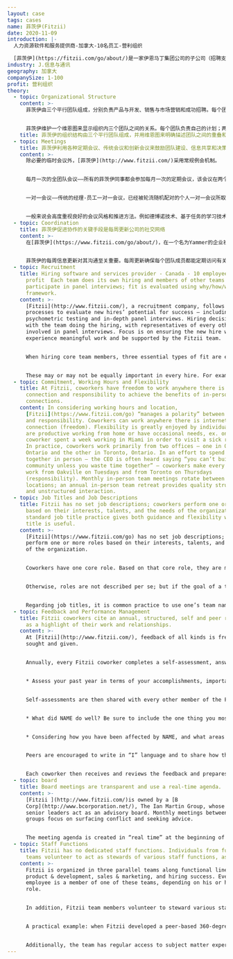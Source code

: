 ```yaml
---
layout: case
tags: cases
name: 菲茨伊(Fitzii)
date: 2020-11-09
introduction: |-
  人力资源软件和服务提供商-加拿大-10名员工-营利组织

  [菲茨伊](https://fitzii.com/go/about/)是一家伊恩马丁集团公司的子公司（招聘支持）
industry: J.信息与通讯
geography: 加拿大
companySize: 1-100
profit: 营利组织
theory:
  - topic: Organizational Structure
    content: >-
      菲茨伊由三个平行团队组成，分别负责产品与开发、销售与市场营销和成功招聘。每个团队都有一名高级人员负责战略和规划，但对团队的其他成员没有指挥权（菲茨伊使用建议流程和其他基于同事交流的流程进行决策）。


      菲茨伊维护一个维恩图来显示组织内三个团队之间的关系。每个团队负责自己的计划；两个团队之间的每个合作组合，都会在工作重叠的地方制定共享的计划；某些重要主题位于维恩图的中心，此处任何更改都需要三个团队的认可。“维恩中心”的主题包括菲茨伊的发展目标、战略和主题目标、可能对客户产生重大影响的产品和服务变化，以及自我管理等有关人力资源和文化的活动。
    title: 菲茨伊的组织结构由三个平行团队组成，并用维恩图来明确描述团队之间的重叠和共享决策之处。
  - topic: Meetings
    title: 菲茨伊利用各种定期会议、传统会议和创新会议来鼓励团队建设、信息共享和决策。
    content: >-
      除必要的临时会议外，[菲茨伊](http://www.fitzii.com/)采用常规例会机制。


      每月一次的全团队会议——所有的菲茨伊同事都会参加每月一次的定期会议，该会议在两个办公地点之间轮流举行。对于一个在两个地点工作并且经常远程工作的团队来说，这确保了一个可预测的能面对面开会的机会。该例会的议程包括完整人性活动，如了解一位同事的活动，以及财务审查，以提高每个团队成员的财务意识并促进主人翁思维。任何人想得到整个团队对任何主题意见的人，都可以将其他主题自由添加到一个共享文档中（没有人控制议程）。


      一对一会议——传统的经理-员工一对一会议，已经被轮流随机配对的个人一对一会议所取代。这些会议被称为“蔚蓝约会”，有助于加强联系，增加对其他角色的了解，并为建议流程提供可预测的第一个联络点。每对蔚蓝约会会持续三个月。


      一般来说会高度重视良好的会议风格和推进方法。例如德博诺技术、基于任务的学习技术和公司原创的问题杜兹（DOAQ）会议风格就是例子。
  - topic: Coordination
    title: 菲茨伊促进协作的关键手段是每周更新公司的社交网络
    content: >-
      在[菲茨伊](https://www.fitzii.com/go/about/)，在一个名为Yammer的企业社交网络中，每周都会发生更新，这是分享信息和接受建议的关键手段。每个核心团队成员每周都会写一篇关于她/他的工作活动、建议流程和关注点的最新帖子。


      菲茨伊的每周信息更新对其沟通至关重要。每周更新确保每个团队成员都能定期访问有关业务的各种信息 – 从财务表现到客户关注点以及个人参与度 – 从而提高菲茨伊团队成员的一致性和参与度。菲茨伊的股东和咨询委员会也是Yammer小组的成员，他们偶尔会在每周更新或咨询委员会会议上添加鼓励意见或提出课题。
  - topic: Recruitment
    title: Hiring software and services provider - Canada - 10 employees – For
      profit  Each team does its own hiring and members of other teams
      participate in panel interviews; fit is evaluated using why/how/what
      framework.
    content: >-
      [Fitzii](http://www.fitzii.com/), a recruitment company, follows rigorous
      processes to evaluate new hires’ potential for success – including
      psychometric testing and in-depth panel interviews. Hiring decisions rest
      with the team doing the hiring, with representatives of every other team
      involved in panel interviews. Focus is on ensuring the new hire will
      experience meaningful work and be supported by the Fitzii team.


      When hiring core team members, three essential types of fit are evaluated: • Why – alignment with Fitzii’s evolutionary purpose is evaluated in conversation during preliminary and panel interviews; there is a strong desire to find roles for people with clear purpose alignment • How – an individual’s behavioural traits, evaluated by psychometric testing within the Fitzii software • What – knowledge, skills, abilities related to the main role(s) the new hire will play, evaluated by the relevant functional team


      These may or may not be equally important in every hire. For example, hiring a programmer requires a high level of knowledge, skill, and ability (what) whereas hiring a senior person who will set strategy requires a high level of purpose alignment (why).
  - topic: Commitment, Working Hours and Flexibility
    title: At Fitzii, coworkers have freedom to work anywhere there is internet
      connection and responsibility to achieve the benefits of in-person
      connections.
    content: In considering working hours and location,
      [Fitzii](https://www.fitzii.com/go) “manages a polarity” between freedom
      and responsibility. Coworkers can work anywhere there is internet
      connection (freedom). Flexibility is greatly enjoyed by individuals who
      are productive working from home or have occasional needs, ex. one
      coworker spent a week working in Miami in order to visit a sick relative.
      In practice, coworkers work primarily from two offices – one in Oakville,
      Ontario and the other in Toronto, Ontario. In an effort to spend time
      together in person – the CEO is often heard saying “you can’t build
      community unless you waste time together” – coworkers make every effort to
      work from Oakville on Tuesdays and from Toronto on Thursdays
      (responsibility). Monthly in-person team meetings rotate between the two
      locations; an annual in-person team retreat provides quality structured
      and unstructured interaction.
  - topic: Job Titles and Job Descriptions
    title: Fitzii has no set job descriptions; coworkers perform one or more roles
      based on their interests, talents, and the needs of the organization. A
      standard job title practice gives both guidance and flexibility when a
      title is useful.
    content: >-
      [Fitzii](https://www.fitzii.com/go) has no set job descriptions; coworkers
      perform one or more roles based on their interests, talents, and the needs
      of the organization.


      Coworkers have one core role. Based on that core role, they are members of one of three functional teams – product & development, sales & marketing, and hiring success. Coworkers also have other roles not related to their core role. For convenience, simple lists of these roles exist in the company social network. They are as simple as “Hiring practice - Luz” so that it’s easy to identify the person currently playing a role.


      Otherwise, roles are not described per se; but if the goal of a traditional job description is to make clear what each person should be doing, the equivalent source of guidance is each team’s goals and plans document, which makes clear the current priorities of that team. In that sense, a coworker’s job description is to make progress on Fitzii’s purpose, specifically by achieving the goals and plans her functional team has committed to.


      Regarding job titles, it is common practice to use one’s team name as a title. For example – introducing oneself as “Carla from hiring success” or signing an email: Carla, Hiring Success, Fitzii. At the same time, in situations when it is more practical to use a conventional title, each person has freedom to do so. For example, it might be practical for a member of the sales & marketing team to identify himself as Fitzii’s marketing manager when addressing marketing services vendors. There is either enough peer pressure or good sense to avoid fancier ego-driven titles!
  - topic: Feedback and Performance Management
    title: Fitzii coworkers cite an annual, structured, self and peer review process
      as a highlight of their work and relationships.
    content: >-
      At [Fitzii](http://www.fitzii.com/), feedback of all kinds is frequently
      sought and given.


      Annually, every Fitzii coworker completes a self-assessment, answering these two questions (in an online performance management tool):


      * Assess your past year in terms of your accomplishments, important learning, and even mistakes that led to growth. Then tell us what areas of your performance you'd particularly like to get feedback about.


      Self-assessments are then shared with every other member of the Fitzii team, who review the content before responding with answers to these two questions:


      * What did NAME do well? Be sure to include the one thing you most value about working with NAME.


      * Considering how you have been affected by NAME, and what areas she's interested in hearing about, what is the feedback you would like to give that could best help her grow or improve?


      Peers are encouraged to write in “I” language and to share how they have been inspired, touch, hurt, etc. by the other person’s contributions. Feedback is not presented as objective truth. No numerical ratings or rankings are used.


      Each coworker then receives and reviews the feedback and prepares to attend a whole-team discussion in which every person shares new insights from the feedback process, as well as actions he or she wishes to take in response.
  - topic: board
    title: Board meetings are transparent and use a real-time agenda.
    content: >-
      [Fitzii ](http://www.fitzii.com/)is owned by a [B
      Corp](http://www.bcorporation.net/), The Ian Martin Group, whose CEO and
      senior leaders act as an advisory board. Monthly meetings between the two
      groups focus on surfacing conflict and seeking advice.


      The meeting agenda is created in “real time” at the beginning of every meeting. This reduces bureaucracy and any politicking for topics that may not interest the whole group, or have urgency. Each team head and board member shares four items: what s/he is a) focused on, b) excited about, c) concerned about, and d) tasks that need immediate attention. Urgent topics, and those of broad interest, are discussed, and others deferred. Meeting notes are accessible to all Fitzii team members.
  - topic: Staff Functions
    title: Fitzii has no dedicated staff functions. Individuals from functional
      teams volunteer to act as stewards of various staff functions, as needed.
    content: >-
      Fitzii is organized in three parallel teams along functional lines –
      product & development, sales & marketing, and hiring success. Every Fitzii
      employee is a member of one of these teams, depending on his or her core
      role.


      In addition, Fitzii team members volunteer to steward various staff roles such as finances, purchasing, and human resources. The individual steward accumulates expertise and moves decisions, actions, and projects forward. These allocations are based on individual interest and the team’s overall needs.


      A practical example: when Fitzii developed a peer-based 360-degree feedback process, various team members were interested in contributing. Initially, development of the new feedback process lagged as no one was clearly responsible for moving it forward. When the team noticed this, one coworker from the product & development team took the role of steward of the feedback process. He collected advice and opinions from other interested coworkers, proposed a process based on their advice, and took over practical implementation of the new practice. In that sense, the role is less about authority over a particular staff function and more about serving the team’s practical needs.


      Additionally, the team has regular access to subject matter experts from its parent company, the [Ian Martin Group,](http://ianmartin.com/) as well as external experts, such as legal counsel.
---
```

